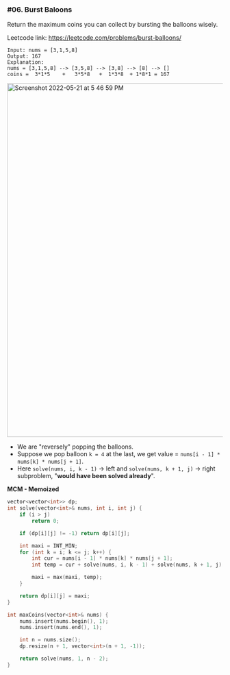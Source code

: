 ### #06. Burst Baloons

Return the maximum coins you can collect by bursting the balloons wisely.

Leetcode link: https://leetcode.com/problems/burst-balloons/

```
Input: nums = [3,1,5,8]
Output: 167
Explanation:
nums = [3,1,5,8] --> [3,5,8] --> [3,8] --> [8] --> []
coins =  3*1*5    +   3*5*8   +  1*3*8  + 1*8*1 = 167
```

<img width="825" alt="Screenshot 2022-05-21 at 5 46 59 PM" src="https://user-images.githubusercontent.com/27401142/169651164-6453b05e-f434-4c26-a021-bd1e82004edb.png">

- We are "reversely" popping the balloons.
- Suppose we pop balloon `k = 4` at the last, we get value = `nums[i - 1] * nums[k] * nums[j + 1]`.
- Here `solve(nums, i, k - 1)` -> left and `solve(nums, k + 1, j)` -> right subproblem, "**would have been solved already**".


**MCM - Memoized**
```cpp
vector<vector<int>> dp;
int solve(vector<int>& nums, int i, int j) {
    if (i > j)
        return 0;

    if (dp[i][j] != -1) return dp[i][j];

    int maxi = INT_MIN;
    for (int k = i; k <= j; k++) {
        int cur = nums[i - 1] * nums[k] * nums[j + 1];
        int temp = cur + solve(nums, i, k - 1) + solve(nums, k + 1, j);

        maxi = max(maxi, temp);
    }

    return dp[i][j] = maxi;
}

int maxCoins(vector<int>& nums) {
    nums.insert(nums.begin(), 1);
    nums.insert(nums.end(), 1);

    int n = nums.size();
    dp.resize(n + 1, vector<int>(n + 1, -1));

    return solve(nums, 1, n - 2);
}
```
